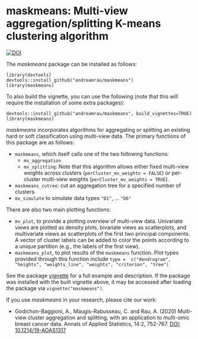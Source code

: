 # maskmeans: Multi-view aggregation/splitting K-means clustering algorithm



[![DOI](https://zenodo.org/badge/122631797.svg)](https://zenodo.org/badge/latestdoi/122631797)


The *maskmeans* package can be installed as follows:

```
library(devtools)
devtools::install_github("andreamrau/maskmeans")
library(maskmeans)
```
To also build the vignette, you can use the following (note that this will require the installation of some extra packages):
```
devtools::install_github("andreamrau/maskmeans", build_vignettes=TRUE)
library(maskmeans)
```

*maskmeans* incorporates algorithms for aggregating or splitting an existing hard or soft classification using multi-view data. The primary functions of this package are as follows:

- `maskmeans`, which itself calls one of the two following functions:
    * `mv_aggregation`
    * `mv_splitting`: Note that this algorithm allows either fixed multi-view weights across clusters (`perCluster_mv_weights = FALSE`) or per-cluster multi-view weights (`perCluster_mv_weights = TRUE`).
- `maskmeans_cutree`:  cut an aggregation tree for a specified number of clusters
- `mv_simulate` to simulate data types `"D1"`, ... `"D6"`

There are also two main plotting functions:

- `mv_plot`, to provide a plotting overview of multi-view data. Univariate views are plotted as density plots, bivariate views as scatterplots, and multivariate views as scatterplots of the first two principal components. A vector of cluster labels can be added to color the points according to a unique partition (e.g., the labels of the first view).
- `maskmeans_plot`, to plot results of the `maskmeans` function. Plot types provided through this function include `type =  c("dendrogram", "heights", "weights_line", "weights", "criterion", "tree")`

See the package [vignette](https://github.com/andreamrau/maskmeans/blob/master/vignettes/maskmeans.Rmd) for a full example and description. If the package was installed with the built vignette above, it may be accessed after loading the package via  `vignette("maskmeans")`.

If you use *maskmeans* in your research, please cite our work:

- Godichon-Baggioni, A., Maugis-Rabusseau, C. and Rau, A. (2020) Multi-view cluster aggregation and splitting, with an application to multi-omic breast cancer data. Annals of Applied Statistics, 14:2, 752-767. [DOI: 10.1214/19-AOAS1317](https://projecteuclid.org/journals/annals-of-applied-statistics/volume-14/issue-2/Multiview-cluster-aggregation-and-splitting-with-an-application-to-multiomic/10.1214/19-AOAS1317.short)